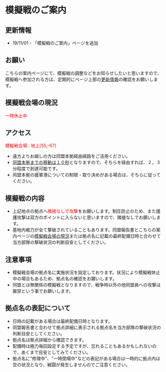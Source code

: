 # 模擬戦のご案内

## 更新情報
* 19/11/01 - 「模擬戦のご案内」ページを追加

## お願い
こちらの案内ページにて、模擬戦の調整などをお知らせしたいと思いますので、模擬戦へ参加される方は、定期的にページ上部の[更新情報](#更新情報)の確認をお願いします。

## 模擬戦会場の現況
<span style="color:red">一時休止中</span>
<!-- <span style="color:red">開場中 from 11/02 01:45</span> -->

## アクセス
<span style="color:red">模擬戦会場 : 地上[55,-67]</span>
* 遠方よりお越しの方は同盟本拠経由経路をご活用ください。
* [同盟本拠までの移動は１０秒](https://www.gundam-network-taisen.jp/help/alliance_home_base.php)となりますので、そちらを経由すれば、２，３分程度で到達可能です。
* 同盟本拠の援軍港についての制限・取り決めがある場合は、そちらに従ってください。

## 模擬戦の内容
* 上記地点の拠点へ<span style="color:red">隣接なしで攻撃</span>をお願いします。制圧防止のため、また援護攻撃は双方のポイントに入らないと思いますので、隣接なしでお願いします。
* 基地内戦力が全て撃破されていることもあります。同盟報告書とこちらの案内ページの[模擬戦会場の現況](#模擬戦会場の現況)または拠点名に記載の最終配備日時と合わせて当方部隊の撃破状況の判断目安としてください。

## 注意事項
* 模擬戦会場の拠点名に実施状況を設定しております。状況により模擬戦休止中の場合もあるため、拠点名の確認をお願いします。
* 同盟とは無関係の模擬戦となりますので、戦争時以外の他同盟員への攻撃は厳禁という事でお願いします。

## 拠点名の表記について
* 日時の記載がある場合は最終配備日時となります。
* 同盟報告書と合わせて拠点詳細に表示される拠点名を当方部隊の撃破状況の判断目安としてください。
* 拠点名は拠点詳細から確認できます。
* 配備時は極力毎回設定する予定ですが、忘れることもあるかもしれないので、あくまで目安としてみてください。
* 拠点名に”修理中”、"一時閉場中"などの表記がある場合は一時的に拠点内は空の状況となり、戦闘が発生しませんのでご注意ください。
